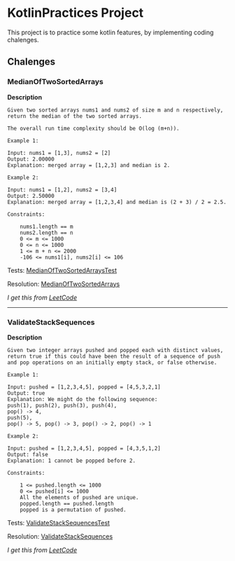 # KotlinPractices Project

This project is to practice some kotlin features, by implementing coding chalenges.

## Chalenges

### MedianOfTwoSortedArrays
**Description**
```
Given two sorted arrays nums1 and nums2 of size m and n respectively, return the median of the two sorted arrays.

The overall run time complexity should be O(log (m+n)).

Example 1:

Input: nums1 = [1,3], nums2 = [2]
Output: 2.00000
Explanation: merged array = [1,2,3] and median is 2.

Example 2:

Input: nums1 = [1,2], nums2 = [3,4]
Output: 2.50000
Explanation: merged array = [1,2,3,4] and median is (2 + 3) / 2 = 2.5.

Constraints:

    nums1.length == m
    nums2.length == n
    0 <= m <= 1000
    0 <= n <= 1000
    1 <= m + n <= 2000
    -106 <= nums1[i], nums2[i] <= 106
```
Tests:
    [MedianOfTwoSortedArraysTest](src/test/kotlin/chalenges/MedianOfTwoSortedArraysTest.kt)

Resolution:
[MedianOfTwoSortedArrays](src/main/kotlin/chalenges/MedianOfTwoSortedArrays.kt)


*I get this from [LeetCode](https://leetcode.com/problems/median-of-two-sorted-arrays/description/)*

-------------------------------------------------------------------------------------------------

### ValidateStackSequences
**Description**
```
Given two integer arrays pushed and popped each with distinct values, return true if this could have been the result of a sequence of push and pop operations on an initially empty stack, or false otherwise.

Example 1:

Input: pushed = [1,2,3,4,5], popped = [4,5,3,2,1]
Output: true
Explanation: We might do the following sequence:
push(1), push(2), push(3), push(4),
pop() -> 4,
push(5),
pop() -> 5, pop() -> 3, pop() -> 2, pop() -> 1

Example 2:

Input: pushed = [1,2,3,4,5], popped = [4,3,5,1,2]
Output: false
Explanation: 1 cannot be popped before 2.

Constraints:

    1 <= pushed.length <= 1000
    0 <= pushed[i] <= 1000
    All the elements of pushed are unique.
    popped.length == pushed.length
    popped is a permutation of pushed.
```
Tests:
[ValidateStackSequencesTest](src/test/kotlin/chalenges/ValidateStackSequencesTest.kt)

Resolution:
[ValidateStackSequences](src/main/kotlin/chalenges/ValidateStackSequences.kt)


*I get this from [LeetCode](https://leetcode.com/problems/validate-stack-sequences/description/)*